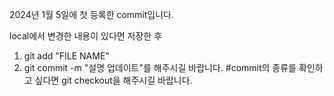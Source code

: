 2024년 1월 5일에 첫 등록한 commit입니다.

local에서 변경한 내용이 있다면 저장한 후
1. git add "FILE NAME"
2. git commit -m "설명 업데이트"를 해주시길 바랍니다.
#commit의 종류를 확인하고 싶다면 git checkout을 해주시길 바랍니다.
